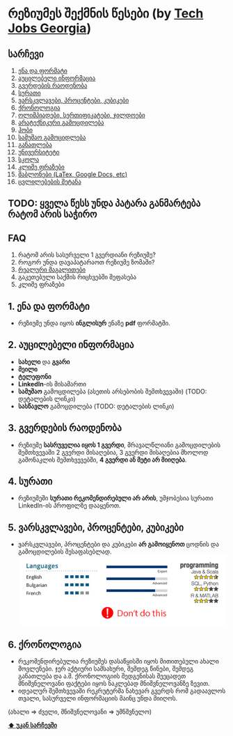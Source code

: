 # რეზიუმეს შექმნის წესები (by [Tech Jobs Georgia](https://techjobs.ge))

## სარჩევი

  1. [ენა და ფორმატი](#1-ენა-და-ფორმატი)
  2. [აუცილებელი ინფორმაცია](#2-აუცილებელი-ინფორმაცია)
  3. [გვერდების რაოდენობა](#3-გვერდების-რაოდენობა)
  4. [სურათი](#4-სურათი)
  5. [ვარსკვლავები, პროცენტები, კუბიკები](#5-ვარსკვლავები-პროცენტები-კუბიკები)
  6. [ქრონოლოგია](#ქრონოლოგია)
  1. [ოლიმპიადები, სერთიფიკატები, ჯილდოები](#ოლიმპიადები-სერთიფიკატები-ჯილდოები)
  1. [არატექნიკური გამოცდილება](#არატექნიკური-გამოცდილება)
  1. [ჰობი](#ჰობი)
  1. [სამუშაო გამოციდლება](#სამუშაო-გამოციდლება)
  1. [განათლება](#განათლება)
  1. [უნივერსიტეტი](#უნივერსიტეტი)
  1. [სკოლა](#სკოლა)
  1. [კლიშე ფრაზები](#კლიშე-ფრაზები)
  1. [შაბლონები (LaTex, Google Docs, etc)](#შაბლონები)
  1. [ცვლილებების შეტანა](#ცვლილებების-შეტანა)

## TODO: ყველა წესს უნდა პატარა განმარტება რატომ არის საჭირო

## FAQ
  1. რატომ არის სასურველი 1 გვერდიანი რეზიუმე?
  2. როგორ უნდა დავაპატარაოთ რეზიუმე ზომაში?
  3. [რეალური მაგალითები](#რეალური-მაგალითები)
  4. გაკეთებული საქმის რიცხვებში შეფასება
  5. კლიშე ფრაზები

## 1. ენა და ფორმატი
  - რეზიუმე უნდა იყოს **ინგლისურ** ენაზე **pdf** ფორმატში.

## 2. აუცილებელი ინფორმაცია
  - **სახელი** და **გვარი**
  - **მეილი**
  - **ტელეფონი**
  - **LinkedIn**-ის მისამართი
  - **სამუშაო** გამოცდილება (ასეთის არსებობის შემთხვევაში) (TODO: დეტალების ლინკი)
  - **სასწავლო** გამოცდილება (TODO: დეტალების ლინკი)

## 3. გვერდების რაოდენობა
  - რეზიუმე **სასრუველია იყოს 1 გვერდი**, მრავალწლიანი გამოცდილების შემთხვევაში 2 გვერდი მისაღებია, 3 გვერდი მისაღებია მხოლოდ გამონაკლის შემთხვევებში, **4 გვერდი ან მეტი არ მიიღება**.

## 4. სურათი
  - რეზიუმეში **სურათი რეკომენდირებული არ არის**, უმჯობესია სურათი LinkedIn-ის პროფილზე დააყენოთ.
  
## 5. ვარსკვლავები, პროცენტები, კუბიკები
  - ვარსკვლავები, პროცენტები და კუბიკები **არ გამოიყენოთ** ცოდნის და გამოცდილების შესაფასებლად.
  ![stars](images/scale.png)

## 6. ქრონოლოგია
  - რეკომენდირებულია რეზიუმეს დასაწყისში იყოს მითითებული ახალი მოვლენები. ჯერ აქტიური სამსახური, შემდეგ წინები, შემდეგ განათლება და ა.შ. ქრონოლოგიის შედგენისას შეეცადეთ მნიშვნელოვანი ფაქტები იყოს ნაკლებად მნიშვნელოვანზე ზევით.
  - იდეალურ შემთხვევაში რეკრუტერმა ნახევარ გვერდს რომ გადაავლოს თვალი, სასურველი ინფორმაციის მაინც უნდა მიიღოს.  
  
  (ახალი => ძველი, მნიშვნელოვანი => უმნშვნელო)

**[⬆ უკან სარჩევში](#სარჩევი)**

